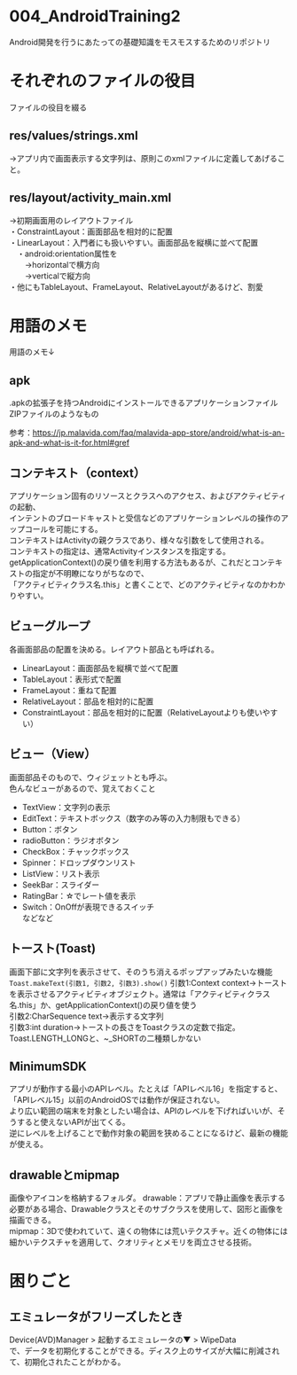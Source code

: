 # 004_AndroidTraining2
Android開発を行うにあたっての基礎知識をモスモスするためのリポジトリ

# それぞれのファイルの役目
ファイルの役目を綴る

## res/values/strings.xml
→アプリ内で画面表示する文字列は、原則このxmlファイルに定義してあげること。

## res/layout/activity_main.xml
→初期画面用のレイアウトファイル  
・ConstraintLayout：画面部品を相対的に配置  
・LinearLayout：入門者にも扱いやすい。画面部品を縦横に並べて配置  
　・android:orientation属性を  
　　→horizontalで横方向  
　　→verticalで縦方向  
・他にもTableLayout、FrameLayout、RelativeLayoutがあるけど、割愛
  
# 用語のメモ
用語のメモ↓

## apk  
.apkの拡張子を持つAndroidにインストールできるアプリケーションファイル  
ZIPファイルのようなもの  

参考：https://jp.malavida.com/faq/malavida-app-store/android/what-is-an-apk-and-what-is-it-for.html#gref  

## コンテキスト（context）  
アプリケーション固有のリソースとクラスへのアクセス、およびアクティビティの起動、  
インテントのブロードキャストと受信などのアプリケーションレベルの操作のアップコールを可能にする。  
コンテキストはActivityの親クラスであり、様々な引数をして使用される。  
コンテキストの指定は、通常Activityインスタンスを指定する。  
getApplicationContext()の戻り値を利用する方法もあるが、これだとコンテキストの指定が不明瞭になりがちなので、  
「アクティビティクラス名.this」と書くことで、どのアクティビティなのかわかりやすい。  
  
## ビューグループ
各画面部品の配置を決める。レイアウト部品とも呼ばれる。
* LinearLayout：画面部品を縦横で並べて配置
* TableLayout：表形式で配置
* FrameLayout：重ねて配置
* RelativeLayout：部品を相対的に配置
* ConstraintLayout：部品を相対的に配置（RelativeLayoutよりも使いやすい）

## ビュー（View）  
画面部品そのもので、ウィジェットとも呼ぶ。  
色んなビューがあるので、覚えておくこと  
* TextView：文字列の表示
* EditText：テキストボックス（数字のみ等の入力制限もできる）
* Button：ボタン
* radioButton：ラジオボタン
* CheckBox：チャックボックス
* Spinner：ドロップダウンリスト
* ListView：リスト表示
* SeekBar：スライダー
* RatingBar：☆でレート値を表示
* Switch：OnOffが表現できるスイッチ  
などなど  
  
## トースト(Toast)
画面下部に文字列を表示させて、そのうち消えるポップアップみたいな機能  
`Toast.makeText(引数1, 引数2, 引数3).show()`
引数1:Context context→トーストを表示させるアクティビティオブジェクト。通常は「アクティビティクラス名.this」か、getApplicationContext()の戻り値を使う  
引数2:CharSequence text→表示する文字列  
引数3:int duration→トーストの長さをToastクラスの定数で指定。Toast.LENGTH_LONGと、~_SHORTの二種類しかない

## MinimumSDK  
アプリが動作する最小のAPIレベル。たとえば「APIレベル16」を指定すると、  
「APIレベル15」以前のAndroidOSでは動作が保証されない。  
より広い範囲の端末を対象としたい場合は、APIのレベルを下げればいいが、そうすると使えないAPIが出てくる。  
逆にレベルを上げることで動作対象の範囲を狭めることになるけど、最新の機能が使える。  

## drawableとmipmap
画像やアイコンを格納するフォルダ。
drawable：アプリで静止画像を表示する必要がある場合、Drawableクラスとそのサブクラスを使用して、図形と画像を描画できる。  
mipmap：3Dで使われていて、遠くの物体には荒いテクスチャ。近くの物体には細かいテクスチャを適用して、クオリティとメモリを両立させる技術。  
  
  
  
# 困りごと

## エミュレータがフリーズしたとき
Device(AVD)Manager > 起動するエミュレータの▼ > WipeData  
で、データを初期化することができる。ディスク上のサイズが大幅に削減されて、初期化されたことがわかる。




